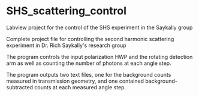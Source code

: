 # SHS_scattering_control
Labview project for the control of the SHS experiment in the Saykally group

Complete project file for controlling the second harmonic scattering experiment in Dr. Rich Saykally's research group

The program controls the input polarization HWP and the rotating detection arm as well as counting the number of photons
at each angle step.

The program outputs two text files, one for the background counts measured in transmission geometry, 
and one contained background-subtracted counts at each measured angle step.
